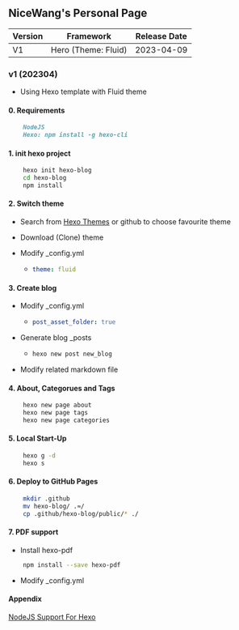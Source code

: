 ## NiceWang's Personal Page

| Version | Framework           | Release Date |
| ------- | ------------------- | ------------ |
| V1      | Hero (Theme: Fluid) | 2023-04-09   |

### v1 (202304)

* Using Hexo template with Fluid theme

#### 0. Requirements

```markdown
    NodeJS
    Hexo: npm install -g hexo-cli
```

#### 1. init hexo project

```bash
    hexo init hexo-blog
    cd hexo-blog
    npm install
```

#### 2. Switch theme

* Search from [Hexo Themes](https://hexo.io/themes/) or github to choose favourite theme

* Download (Clone) theme

* Modify _config.yml

  * ```yml
    theme: fluid
    ```

#### 3. Create blog

* Modify _config.yml

  * ```yml
    post_asset_folder: true
    ```

* Generate blog _posts

  * ```bash
    hexo new post new_blog
    ```

* Modify related markdown file

#### 4. About, Categorues and Tags

```bash
    hexo new page about
    hexo new page tags
    hexo new page categories
```

#### 5. Local Start-Up

```bash
    hexo g -d
    hexo s
```

#### 6. Deploy to GitHub Pages

```bash
    mkdir .github
    mv hexo-blog/ .≈/
    cp .github/hexo-blog/public/* ./
```

#### 7. PDF support

* Install hexo-pdf

```bash
    npm install --save hexo-pdf
```

* Modify _config.yml

#### Appendix

[NodeJS Support For Hexo](https://www.npmjs.com/package/hexo-pdf)